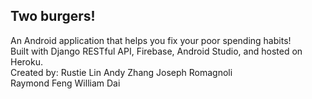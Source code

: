 ## Two burgers!
An Android application that helps you fix your poor spending habits! <br />
Built with Django RESTful API, Firebase, Android Studio, and hosted on Heroku.<br />
Created by:
Rustie Lin
Andy Zhang
Joseph Romagnoli	
Raymond Feng
William Dai

